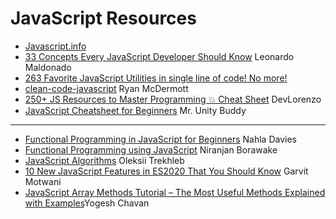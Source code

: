 # JavaScript Resources

- [Javascript.info](https://javascript.info)
- [33 Concepts Every JavaScript Developer Should Know](https://github.com/leonardomso/33-js-concepts) Leonardo Maldonado
- [263 Favorite JavaScript Utilities in single line of code! No more!](https://1loc.dev)
- [clean-code-javascript](https://github.com/ryanmcdermott/clean-code-javascript) Ryan McDermott
- [250+ JS Resources to Master Programming 💥 Cheat Sheet](https://dev.to/worldindev/200-js-resources-to-master-programming-3aj6) DevLorenzo
- [JavaScript Cheatsheet for Beginners](https://dev.to/unitybuddy/javascript-cheatsheet-for-beginners-3330) Mr. Unity Buddy

* * *
-  [Functional Programming in JavaScript for Beginners](https://www.freecodecamp.org/news/functional-programming-in-javascript-for-beginners/) Nahla Davies
-  [Functional Programming using JavaScript](https://blog.niranjanborawake.in/functional-programming-using-javascript?source=newsletter) Niranjan Borawake
-  [JavaScript Algorithms](https://github.com/trekhleb/javascript-algorithms) Oleksii Trekhleb
-  [10 New JavaScript Features in ES2020 That You Should Know](https://dev.to/worldindev/10-new-javascript-features-in-es2020-that-you-should-know-3ohf) Garvit Motwani
- [JavaScript Array Methods Tutorial – The Most Useful Methods Explained with Examples](https://www.freecodecamp.org/news/complete-introduction-to-the-most-useful-javascript-array-methods/)Yogesh Chavan
